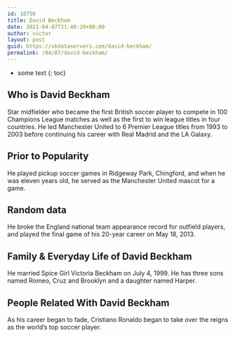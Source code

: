 ```yaml
---
id: 18756
title: David Beckham
date: 2021-04-07T21:49:29+00:00
author: victor
layout: post
guid: https://ukdataservers.com/david-beckham/
permalink: /04/07/david-beckham/
---
```


* some text
{: toc}


## Who is David Beckham



Star midfielder who became the first British soccer player to compete in 100 Champions League matches as well as the first to win league titles in four countries. He led Manchester United to 6 Premier League titles from 1993 to 2003 before continuing his career with Real Madrid and the LA Galaxy.

                
                
                
## Prior to Popularity



He played pickup soccer games in Ridgeway Park, Chingford, and when he was eleven years old, he served as the Manchester United mascot for a game.

                
                
                
## Random data



He broke the England national team appearance record for outfield players, and played the final game of his 20-year career on May 18, 2013.

                
                
                
## Family & Everyday Life of David Beckham



He married Spice Girl Victoria Beckham on July 4, 1999. He has three sons named Romeo, Cruz and Brooklyn and a daughter named Harper.

                
                
                
## People Related With David Beckham



As his career began to fade, Cristiano Ronaldo began to take over the reigns as the world&#8217;s top soccer player.

                
              
            
          
          
          